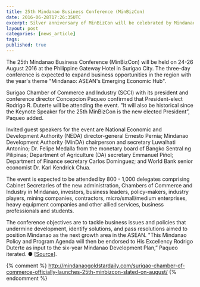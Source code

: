 ```yaml
---
title: 25th Mindanao Business Conference (MinBizCon)
date: 2016-06-28T17:26:35UTC
excerpt: Silver anniversary of MinBizCon will be celebrated by Mindanaoans in the mining capital of the Philippines, Surigao del Norte in Caraga region.
layout: post
categories: [news_article]
tags: 
published: true
---
```


The 25th Mindanao Business Conference (MinBizCon) will be held on 24-26 August 2016 at the Philippine Gateway Hotel in Surigao City.
The three-day conference is expected to expand business opportunities in the region with the year's theme "Mindanao: ASEAN's Emerging Economic Hub".

Surigao Chamber of Commerce and Industry (SCCI) with its president and conference director Concepcion Paqueo confirmed that President-elect Rodrigo R. Duterte will be attending the event. "It will also be historical since the Keynote Speaker for the 25th MinBizCon is the new elected President”, Paqueo added.

Invited guest speakers for the event are National Economic and Development Authority (NEDA) director-general Ernesto Pernia; Mindanao Development Authority (MinDA) chairperson and secretary Luwalhati Antonino; Dr. Felipe Medalla from the monetary board of Bangko Sentral ng Pilipinas; Department of Agriculture (DA) secretary Emmanuel Piñol; Department of Finance secretary Carlos Dominguez; and World Bank senior economist Dr. Karl Kendrick Chua.

The event is expected to be attended by 800 - 1,000 delegates comprising Cabinet Secretaries of the new administration, Chambers of Commerce and Industry in Mindanao, investors, business leaders, policy-makers, industry players, mining companies, contractors, micro/small/medium enterprises, heavy equipment companies and other allied services, business professionals and students.

The conference objectives are to tackle business issues and policies that undermine development, identify solutions, and pass resolutions aimed to position Mindanao as the next growth area in the ASEAN. "This Mindanao Policy and Program Agenda will then be endorsed to His Excellency Rodrigo Duterte as input to the six-year Mindanao Development Plan,” Paqueo iterated.
&#x25cf;&nbsp;[[Source](http://news.pia.gov.ph/article/view/2041466644047/25th-minbizcon-to-expand-business-opportunities#sthash.vA5Au64C.dpuf)].



{% comment %}
http://mindanaogoldstardaily.com/surigao-chamber-of-commerce-officially-launches-25th-minbizcon-slated-on-august/
{% endcomment %}